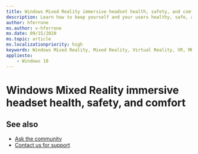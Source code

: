 ```yaml
---
title: Windows Mixed Reality immersive headset health, safety, and comfort
description: Learn how to keep yourself and your users healthy, safe, and comfortable when using Windows Mixed Reality apps.
author: hferrone
ms.author: v-hferrone
ms.date: 09/15/2020
ms.topic: article
ms.localizationpriority: high
keywords: Windows Mixed Reality, Mixed Reality, Virtual Reality, VR, MR, Feedback, Feedback Hub, bugs
appliesto:
    - Windows 10
---
```


# Windows Mixed Reality immersive headset health, safety, and comfort



## See also
* [Ask the community](https://answers.microsoft.com)
* [Contact us for support](https://support.microsoft.com/contactus/)